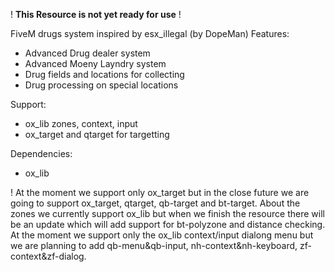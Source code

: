 ! **This Resource is not yet ready for use** !

FiveM drugs system inspired by esx_illegal (by DopeMan)
Features:
- Advanced Drug dealer system
- Advanced Moeny Layndry system
- Drug fields and locations for collecting
- Drug processing on special locations

Support:
- ox_lib zones, context, input
- ox_target and qtarget for targetting

Dependencies:
- ox_lib

! At the moment we support only ox_target but in the close future we are going to support ox_target, qtarget, qb-target and bt-target. About the zones we currently support ox_lib but when we finish the resource there will be an update which will add support for bt-polyzone and distance checking. At the moment we support only the ox_lib context/input dialong menu but we are planning to add qb-menu&qb-input, nh-context&nh-keyboard, zf-context&zf-dialog.
